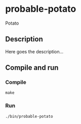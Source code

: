 # probable-potato

Potato

## Description

Here goes the description...

## Compile and run

### Compile

```
make
```

### Run 

```
./bin/probable-potato
```
